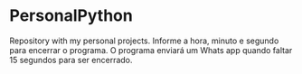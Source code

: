 # PersonalPython
Repository with my personal projects.
Informe a hora, minuto e segundo para encerrar o programa.
O programa enviará um Whats app quando faltar 15 segundos para ser encerrado.
